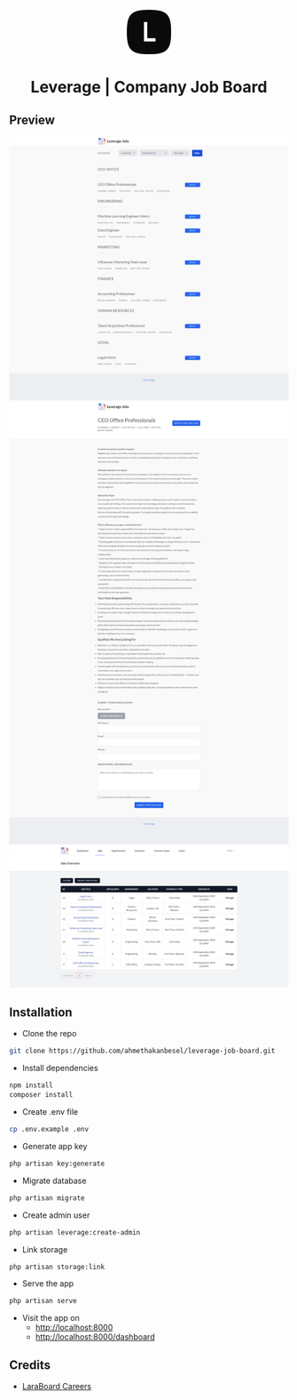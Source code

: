 <p align="center">
  <img width="80" height="80" src="./public/assets/images/icon.png">
  <h1 style="text-align:center">Leverage | Company Job Board</h1>
</p>

## Preview
![Preview Homepage](/public/assets/images/preview_01.png)
![Preview Job Detail](/public/assets/images/preview_02.png)
![Preview Dashboard](/public/assets/images/preview_03.png)

## Installation
- Clone the repo
```bash
git clone https://github.com/ahmethakanbesel/leverage-job-board.git
```
- Install dependencies
```bash
npm install
composer install
```

- Create .env file
```bash
cp .env.example .env
```

- Generate app key
```bash
php artisan key:generate
```

- Migrate database
```bash
php artisan migrate
```

- Create admin user
```bash
php artisan leverage:create-admin
```

- Link storage
```bash
php artisan storage:link
```

- Serve the app
```bash
php artisan serve
```

- Visit the app on
    - [http://localhost:8000](http://localhost:8000)
    - [http://localhost:8000/dashboard](http://localhost:8000/dashboard)

## Credits
- [LaraBoard Careers](https://github.com/crivion/laraboard-careers)
